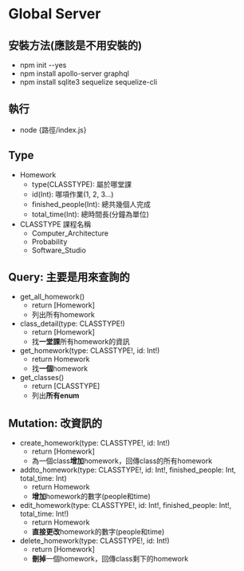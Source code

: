 # Global Server
## 安裝方法(應該是不用安裝的)
- npm init --yes
- npm install apollo-server graphql
- npm install sqlite3 sequelize sequelize-cli

## 執行
- node {路徑/index.js}

## Type
- Homework
    - type(CLASSTYPE): 屬於哪堂課
    - id(Int): 哪項作業(1, 2, 3...)
    - finished_people(Int): 總共幾個人完成
    - total_time(Int): 總時間長(分鐘為單位)
- CLASSTYPE 課程名稱
    - Computer_Architecture
    - Probability
    - Software_Studio 

## Query: 主要是用來查詢的
- get_all_homework()
    - return [Homework]
    - 列出所有homework
- class_detail(type: CLASSTYPE!)
    - return [Homework]
    - 找**一堂課**所有homework的資訊
- get_homework(type: CLASSTYPE!, id: Int!)
    - return Homework
    - 找**一個**homework
- get_classes()
    - return [CLASSTYPE]
    - 列出**所有enum**

## Mutation: 改資訊的
- create_homework(type: CLASSTYPE!, id: Int!)
    - return [Homework]
    - 為一個class**增加**homework，回傳class的所有homework
- addto_homework(type: CLASSTYPE!, id: Int!, finished_people: Int, total_time: Int)
    - return Homework
    - **增加**homework的數字(people和time)
- edit_homework(type: CLASSTYPE!, id: Int!, finished_people: Int!, total_time: Int!)
    - return Homework
    - **直接更改**homework的數字(people和time)
- delete_homework(type: CLASSTYPE!, id: Int!)
    - return [Homework]
    - **刪掉**一個homework，回傳class剩下的homework
